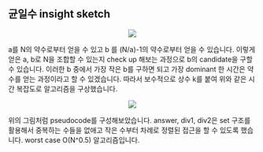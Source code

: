 ## 균일수 insight sketch

<p align="center">
  <img src="https://user-images.githubusercontent.com/39179946/175776684-06ab8de9-35ff-4f48-937e-c807b345d38a.PNG"/>
</p>

a를 N의 약수로부터 얻을 수 있고 b 를 (N/a)-1의 약수로부터 얻을 수 있습니다. 이렇게 얻은 a, b로 N을 조합할 수 있는지 check up 해보는 과정으로 b의 candidate을 구할 수 있습니다. 이러한 b 중에서 가장 작은 b를 구하면 되고 가장 dominant 한 시간은 약수를 얻는 과정이라고 할 수 있겠습니다. 따라서 보수적으로 상수 k를 붙여 위와 같은 시간 복잡도로 알고리즘을 구상했습니다. 

<p align="center">
  <img src="https://user-images.githubusercontent.com/39179946/175776689-6cb61902-3f69-4a3b-8a67-805899fb880e.PNG"/>
</p>

위의 그림처럼 pseudocode를 구성해보았습니다. answer, div1, div2은 set 구조를 활용해서 중복하는 수들을 없애고 작은 수부터 차례로 정렬된 접근을 할 수 있도록 했습니다. worst case O(N^0.5) 알고리즘입니다.
